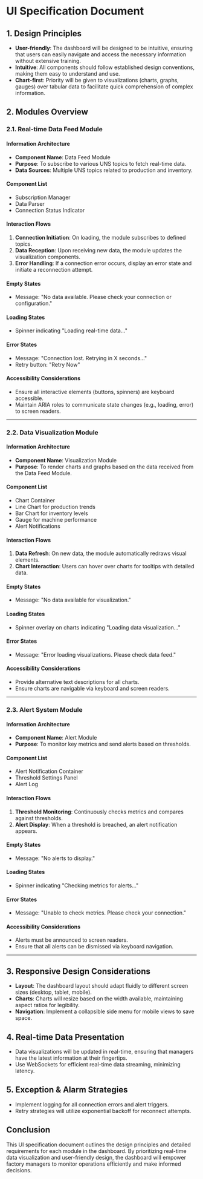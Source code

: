 # UI Specification Document

## 1. Design Principles
- **User-friendly**: The dashboard will be designed to be intuitive, ensuring that users can easily navigate and access the necessary information without extensive training.
- **Intuitive**: All components should follow established design conventions, making them easy to understand and use.
- **Chart-first**: Priority will be given to visualizations (charts, graphs, gauges) over tabular data to facilitate quick comprehension of complex information.

## 2. Modules Overview

### 2.1. Real-time Data Feed Module

#### Information Architecture
- **Component Name**: Data Feed Module
- **Purpose**: To subscribe to various UNS topics to fetch real-time data.
- **Data Sources**: Multiple UNS topics related to production and inventory.

#### Component List
- Subscription Manager
- Data Parser
- Connection Status Indicator

#### Interaction Flows
1. **Connection Initiation**: On loading, the module subscribes to defined topics.
2. **Data Reception**: Upon receiving new data, the module updates the visualization components.
3. **Error Handling**: If a connection error occurs, display an error state and initiate a reconnection attempt.

#### Empty States
- Message: "No data available. Please check your connection or configuration."

#### Loading States
- Spinner indicating "Loading real-time data..."

#### Error States
- Message: "Connection lost. Retrying in X seconds..."
- Retry button: "Retry Now"

#### Accessibility Considerations
- Ensure all interactive elements (buttons, spinners) are keyboard accessible.
- Maintain ARIA roles to communicate state changes (e.g., loading, error) to screen readers.

---

### 2.2. Data Visualization Module

#### Information Architecture
- **Component Name**: Visualization Module
- **Purpose**: To render charts and graphs based on the data received from the Data Feed Module.

#### Component List
- Chart Container
- Line Chart for production trends
- Bar Chart for inventory levels
- Gauge for machine performance
- Alert Notifications

#### Interaction Flows
1. **Data Refresh**: On new data, the module automatically redraws visual elements.
2. **Chart Interaction**: Users can hover over charts for tooltips with detailed data.

#### Empty States
- Message: "No data available for visualization."

#### Loading States
- Spinner overlay on charts indicating "Loading data visualization..."

#### Error States
- Message: "Error loading visualizations. Please check data feed."

#### Accessibility Considerations
- Provide alternative text descriptions for all charts.
- Ensure charts are navigable via keyboard and screen readers.

---

### 2.3. Alert System Module

#### Information Architecture
- **Component Name**: Alert Module
- **Purpose**: To monitor key metrics and send alerts based on thresholds.

#### Component List
- Alert Notification Container
- Threshold Settings Panel
- Alert Log

#### Interaction Flows
1. **Threshold Monitoring**: Continuously checks metrics and compares against thresholds.
2. **Alert Display**: When a threshold is breached, an alert notification appears.

#### Empty States
- Message: "No alerts to display."

#### Loading States
- Spinner indicating "Checking metrics for alerts..."

#### Error States
- Message: "Unable to check metrics. Please check your connection."

#### Accessibility Considerations
- Alerts must be announced to screen readers.
- Ensure that all alerts can be dismissed via keyboard navigation.

---

## 3. Responsive Design Considerations
- **Layout**: The dashboard layout should adapt fluidly to different screen sizes (desktop, tablet, mobile).
- **Charts**: Charts will resize based on the width available, maintaining aspect ratios for legibility.
- **Navigation**: Implement a collapsible side menu for mobile views to save space.

## 4. Real-time Data Presentation
- Data visualizations will be updated in real-time, ensuring that managers have the latest information at their fingertips.
- Use WebSockets for efficient real-time data streaming, minimizing latency.

## 5. Exception & Alarm Strategies
- Implement logging for all connection errors and alert triggers.
- Retry strategies will utilize exponential backoff for reconnect attempts.

## Conclusion
This UI specification document outlines the design principles and detailed requirements for each module in the dashboard. By prioritizing real-time data visualization and user-friendly design, the dashboard will empower factory managers to monitor operations efficiently and make informed decisions.